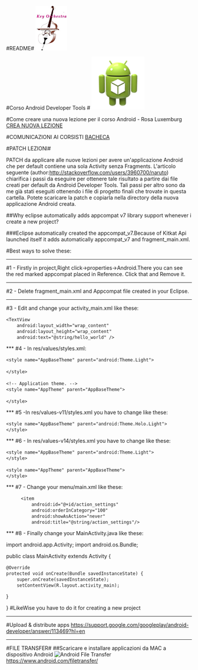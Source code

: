 #README#
![Key Orchestra](https://raw.githubusercontent.com/rdgmus/PhpProjects/GitHubPhpRegistroScuola/images/Cbasso1.png)

#Corso Android Developer Tools #
![Key Orchestra](https://github.com/rdgmus/Luxemburg/blob/master/Lezione%20PATCH/res/drawable-xxhdpi/ic_launcher.png)

#Come creare una nuova lezione per il corso Android - Rosa Luxemburg
[CREA NUOVA LEZIONE](CREA_NUOVA_LEZIONE.md)

#COMUNICAZIONI AI CORSISTI
[BACHECA](BACHECA.md)

#PATCH LEZIONI#

PATCH da applicare alle nuove lezioni per avere un'applicazione Android che per default contiene una
sola Activity senza Fragments.
L'articolo seguente (author:http://stackoverflow.com/users/3960700/naruto) chiarifica i passi da eseguire
per ottenere tale risultato a partire dai file creati per default da Android Developer Tools.
Tali passi per altro sono da me già stati eseguiti ottenendo i file di progetto finali che trovate in questa cartella. Potete scaricare la patch e copiarla nella directory della nuova applicazione Android creata.

##Why eclipse automatically adds appcompat v7 library support whenever i create a new project?


###Eclipse automatically created the appcompat_v7.Because of Kitkat Api launched itself it adds automatically appcompat_v7 and fragment_main.xml.

#Best ways to solve these:
***

#1 - Firstly 
in project,Right click->properties->Android.There you can see the red marked appcompat placed in Reference. Click that and Remove it.
***
#2 - Delete fragment_main.xml and Appcompat 
file created in your Eclipse.
***
#3 - Edit and change your activity_main.xml 
like these:

<?xml version="1.0" encoding="utf-8"?>

<RelativeLayout xmlns:android="http://schemas.android.com/apk/res/android"
    xmlns:tools="http://schemas.android.com/tools"
    android:layout_width="match_parent"
    android:layout_height="match_parent">

    <TextView
        android:layout_width="wrap_content"
        android:layout_height="wrap_content"
        android:text="@string/hello_world" />

</RelativeLayout>
***
#4 - In res/values/styles.xml:

<resources>

    <style name="AppBaseTheme" parent="android:Theme.Light">

    </style>

    <!-- Application theme. -->
    <style name="AppTheme" parent="AppBaseTheme">

    </style>

</resources>
***
#5 -In res/values-v11/styles.xml 
you have to change like these:

<resources>

    <style name="AppBaseTheme" parent="android:Theme.Holo.Light">
    </style>

</resources>
***
#6 - In res/values-v14/styles.xml 
you have to change like these:

  <resources>

    <style name="AppBaseTheme" parent="android:Theme.Light">
    </style>

    <style name="AppTheme" parent="AppBaseTheme">
    </style>

</resources>
***
#7 - Change your menu/main.xml 
like these:

<menu xmlns:android="http://schemas.android.com/apk/res/android" >

    <item
        android:id="@+id/action_settings"
        android:orderInCategory="100"
        android:showAsAction="never"
        android:title="@string/action_settings"/>

</menu>
***
#8 - Finally change your MainActivity.java 
like these:

import android.app.Activity;
import android.os.Bundle;


public class MainActivity extends Activity {


    @Override
    protected void onCreate(Bundle savedInstanceState) {
        super.onCreate(savedInstanceState);
        setContentView(R.layout.activity_main);

}

}
#LikeWise you have to do it for creating a new project

***
#Upload & distribute apps
https://support.google.com/googleplay/android-developer/answer/113469?hl=en
***
#FILE TRANSFER#
##Scaricare e installare applicazioni da MAC a dispositivo Android
![Android File Transfer](https://github.com/rdgmus/Eclipse-Projects/blob/master/Luxemburg/AndroidFileTransfer.png)
https://www.android.com/filetransfer/
